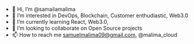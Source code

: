 - 👋 Hi, I’m @samailamalima
- 👀 I’m interested in DevOps, Blockchain, Customer enthudiastic, Web3.0
- 🌱 I’m currently learning React, Web3.0, 
- 💞️ I’m looking to collaborate on Open Source projects
- 📫 How to reach me samuelmalima09@gmail.com, @malima_cloud

<!---
samailamalima/samailamalima is a ✨ special ✨ repository because its `README.md` (this file) appears on your GitHub profile.
You can click the Preview link to take a look at your changes.
--->
